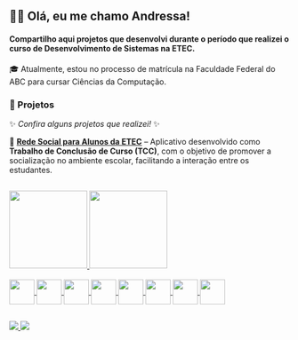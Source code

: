 ## 👋🏽 Olá, eu me chamo Andressa! 
#### Compartilho aqui projetos que desenvolvi durante o período que realizei o curso de Desenvolvimento de Sistemas na ETEC. 

🎓 Atualmente, estou no processo de matrícula na Faculdade Federal do ABC para cursar Ciências da Computação. 

### 📌 Projetos  
✨ *Confira alguns projetos que realizei!* ✨  

🚀 <a href= "https://github.com/HefestusTCC/Lacos-App">**Rede Social para Alunos da ETEC**</a>  – Aplicativo desenvolvido como **Trabalho de Conclusão de Curso (TCC)**, com o objetivo de promover a socialização no ambiente escolar, facilitando a interação entre os estudantes.  


##

<div>
  <a href = "https://github.com/AndressaScript">
    <img height = "140em" src="https://github-readme-stats.vercel.app/api?username=AndressaScript&hide=contribs,prs&show_icons=true&theme=radical"/>
    <img height = "140em" src="https://github-readme-stats.vercel.app/api/top-langs/?username=AndressaScript&hide_progress=true&theme=radical"/>
</div>
<div style="display: inline_block"><br>
  <img align="center" height: = "40" width="45" src="https://cdn.jsdelivr.net/gh/devicons/devicon@latest/icons/html5/html5-original.svg" />
  <img align="center" height: = "40" width="45" src="https://cdn.jsdelivr.net/gh/devicons/devicon@latest/icons/css3/css3-original.svg" />       
  <img align="center" height: = "40" width="45" src="https://cdn.jsdelivr.net/gh/devicons/devicon@latest/icons/php/php-original.svg"  />
  <img align="center" height: = "40" width="45" src="https://cdn.jsdelivr.net/gh/devicons/devicon@latest/icons/javascript/javascript-original.svg" />
  <img align="center" height: = "40" width="45" src="https://cdn.jsdelivr.net/gh/devicons/devicon@latest/icons/java/java-original.svg" />
  <img align="center" height: = "40" width="45" src="https://cdn.jsdelivr.net/gh/devicons/devicon@latest/icons/python/python-original.svg" />
  <img align="center" height: = "40" width="45" src="https://cdn.jsdelivr.net/gh/devicons/devicon@latest/icons/mysql/mysql-original.svg" />
  <img align="center" height: = "40" width="45" src="https://cdn.jsdelivr.net/gh/devicons/devicon@latest/icons/react/react-original.svg" />
</div>

##

<div>
  <a href= "https://www.linkedin.com/in/andressa-silva19/"> <img src="https://img.shields.io/badge/LinkedIn-0077B5?style=for-the-badge&logo=linkedin&logoColor=white" />
  <a href= "andressa7090@gmail.com"> <img src="https://img.shields.io/badge/Gmail-D14836?style=for-the-badge&logo=gmail&logoColor=white" />
</div>

